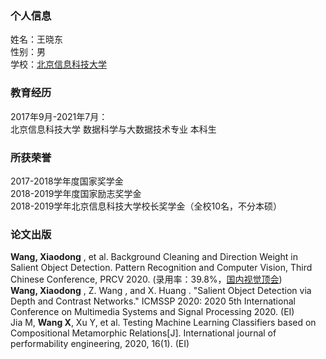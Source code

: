 ### 个人信息
姓名：王晓东<br>
性别：男<br>
学校：[北京信息科技大学](https://www.bistu.edu.cn)
### 教育经历
2017年9月-2021年7月：<br>
北京信息科技大学 数据科学与大数据技术专业 本科生<br>
### 所获荣誉
2017-2018学年度国家奖学金<br>
2018-2019学年度国家励志奖学金<br>
2018-2019学年北京信息科技大学校长奖学金（全校10名，不分本硕）
### 论文出版
**Wang, Xiaodong** , et al. Background Cleaning and Direction Weight in Salient Object Detection. Pattern Recognition and Computer Vision, Third Chinese Conference, PRCV 2020. (录用率：39.8%，[国内视觉顶会](http://www.prcv.cn))<br>
**Wang, Xiaodong** , Z. Wang , and X. Huang . "Salient Object Detection via Depth and Contrast Networks." ICMSSP 2020: 2020 5th International Conference on Multimedia Systems and Signal Processing 2020. (EI)<br>
Jia M, **Wang X**, Xu Y, et al. Testing Machine Learning Classifiers based on Compositional Metamorphic Relations[J]. International journal of performability engineering, 2020, 16(1). (EI)
